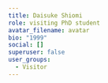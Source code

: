 ```yaml
---
title: Daisuke Shiomi
role: visiting PhD student
avatar_filename: avatar
bio: "1999"
social: []
superuser: false
user_groups:
  - Visitor
---
```

